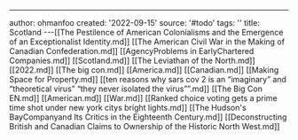 ---
author: ohmanfoo
created: '2022-09-15'
source: '#todo'
tags: ''
title: Scotland
---[[The Pestilence of American Colonialisms and the Emergence of an Exceptionalist Identity.md]]
[[The American Civil War in the Making of Canadian Confederation.md]]
[[AgencyProblems in EarlyChartered Companies.md]]
[[Scotland.md]]
[[The Leviathan of the North.md]]
[[2022.md]]
[[The big con.md]]
[[America.md]]
[[Canadian.md]]
[[Making Space for Property.md]]
[[ten reasons why sars cov 2 is an “imaginary” and “theoretical virus”  “they never isolated the virus””.md]]
[[The Big Con EN.md]]
[[American.md]]
[[War.md]]
[[Ranked choice voting gets a prime time shot under new york citys bright lights.md]]
[[The Hudson's BayCompanyand Its Critics in the Eighteenth Century.md]]
[[Deconstructing British and Canadian Claims to Ownership of the Historic North West.md]]
